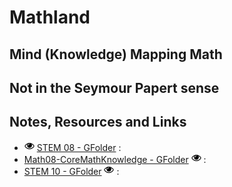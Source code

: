 # Mathland

## Mind (Knowledge) Mapping Math


## Not in the Seymour Papert sense

## Notes, Resources and Links
- ![](/assets/images/eye_open_font_awesome-16x16.png) [STEM 08 - GFolder](https://drive.google.com/open?id=0BysMfTbvAUUVZ0hyaXM3dl9pbEU) : 
- [Math08-CoreMathKnowledge - GFolder](https://drive.google.com/open?id=0BysMfTbvAUUVdG1ocURvZ25VZ2M) ![][logo-eye-open] : 
- [STEM 10 - GFolder](https://drive.google.com/open?id=0BysMfTbvAUUVNktGZTNESU40WHc) ![][logo-eye-open] : 

[logo-eye-open]: /assets/images/eye_open_font_awesome-16x16.png
[logo-eye-close]: /assets/images/eye_close_font_awesome-16x16.png
